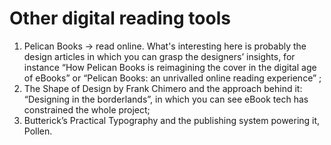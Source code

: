 # Other digital reading tools

1. Pelican Books → read online. What's interesting here is probably the design articles in which you can grasp the designers’ insights, for instance “How Pelican Books is reimagining the cover in the digital age of eBooks” or “Pelican Books: an unrivalled online reading experience” ;
2. The Shape of Design by Frank Chimero and the approach behind it: “Designing in the borderlands”, in which you can see eBook tech has constrained the whole project;
3. Butterick’s Practical Typography and the publishing system powering it, Pollen.
